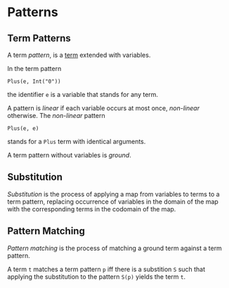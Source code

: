 # Patterns

## Term Patterns

A term _pattern_, is a [term](../terms/) extended with variables.

In the term pattern

```stratego
Plus(e, Int("0"))
```

the identifier `e` is a variable that stands for any term.

A pattern is _linear_ if each variable occurs at most once, _non-linear_ otherwise.
The _non-linear_ pattern

```stratego
Plus(e, e)
```

stands for a `Plus` term with identical arguments.

A term pattern without variables is _ground_.

## Substitution

_Substitution_ is the process of applying a map from variables to terms to a term pattern, replacing occurrence of variables in the domain of the map with the corresponding terms in the codomain of the map.

## Pattern Matching

_Pattern matching_ is the process of matching a ground term against a term pattern.

A term `t` matches a term pattern `p` iff there is a substition `S` such that applying the substitution to the pattern `S(p)` yields the term `t`.
